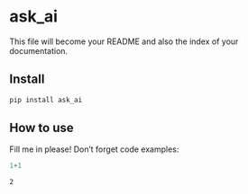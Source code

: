 ask_ai
================

<!-- WARNING: THIS FILE WAS AUTOGENERATED! DO NOT EDIT! -->

This file will become your README and also the index of your
documentation.

## Install

``` sh
pip install ask_ai
```

## How to use

Fill me in please! Don’t forget code examples:

``` python
1+1
```

    2
